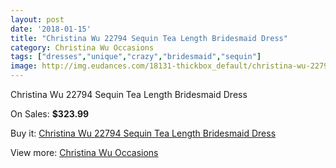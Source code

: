 ```yaml
---
layout: post
date: '2018-01-15'
title: "Christina Wu 22794 Sequin Tea Length Bridesmaid Dress"
category: Christina Wu Occasions
tags: ["dresses","unique","crazy","bridesmaid","sequin"]
image: http://img.eudances.com/18131-thickbox_default/christina-wu-22794-sequin-tea-length-bridesmaid-dress.jpg
---
```

Christina Wu 22794 Sequin Tea Length Bridesmaid Dress

On Sales: **$323.99**
<a href="https://www.eudances.com/en/christina-wu-occasions/5282-christina-wu-22794-sequin-tea-length-bridesmaid-dress.html"><amp-img layout="responsive" width="600" height="600" src="//img.eudances.com/18131-thickbox_default/christina-wu-22794-sequin-tea-length-bridesmaid-dress.jpg" alt="Christina Wu 22794 Sequin Tea Length Bridesmaid Dress 0" /></a>
<a href="https://www.eudances.com/en/christina-wu-occasions/5282-christina-wu-22794-sequin-tea-length-bridesmaid-dress.html"><amp-img layout="responsive" width="600" height="600" src="//img.eudances.com/18132-thickbox_default/christina-wu-22794-sequin-tea-length-bridesmaid-dress.jpg" alt="Christina Wu 22794 Sequin Tea Length Bridesmaid Dress 1" /></a>

Buy it: [Christina Wu 22794 Sequin Tea Length Bridesmaid Dress](https://www.eudances.com/en/christina-wu-occasions/5282-christina-wu-22794-sequin-tea-length-bridesmaid-dress.html "Christina Wu 22794 Sequin Tea Length Bridesmaid Dress")

View more: [Christina Wu Occasions](https://www.eudances.com/en/59-christina-wu-occasions "Christina Wu Occasions")